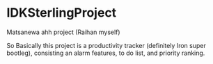 # IDKSterlingProject
Matsanewa ahh project (Raihan myself)

So Basically this project is a productivity tracker (definitely Iron super bootleg), consisting an alarm features, to do list, and priority ranking.
